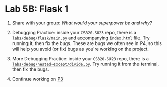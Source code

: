 # Lab 5B: Flask 1

1. Share with your group: *What would your superpower be and why?*

2. Debugging Practice: inside your `CS320-SU23` repo, there is a [`labs/debug/flask/main.py`](./debug/flask/main.py) and accompanying `index.html` file. Try running it, then fix the bugs. These are bugs we often see in P4, so this will help you avoid (or fix) bugs as you're working on the project.

3. More Debugging Practice: inside your `CS320-SU23` repo, there is a [`labs/debug/nested-except/divide.py`](./debug/nested-except/divide.py). Try running it from the terminal, then fix the bugs.

4. Continue working on [P3](../p3)
